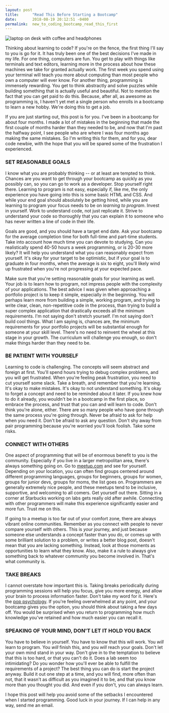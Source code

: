 ```yaml
---
layout: post
title:      "Read This Before Starting a Bootcamp"
date:       2018-08-19 20:12:51 -0400
permalink:  new_to_coding_bootcamp_read_this_first
---
```


![laptop on desk with coffee and headphones](https://i.imgur.com/N9LepDQ.jpg?1)


Thinking about learning to code? If you're on the fence, the first thing I'll say to you is go for it. It has truly been one of the best decisions I've made in my life. For one thing, computers are fun. You get to play with things like terminals and text editors, learning more in the process about how these machines we take for granted actually work. The first week you spend using your terminal will teach you more about computing than most people who own a computer will ever know. For another thing, programming is immensely rewarding. You get to think abstractly and solve puzzles while building something that is actually useful and beautiful. Not to mention the fact that you can get paid to do this. Because, after all, as awesome as programming is, I haven't yet met a single person who enrolls in a bootcamp to learn a new hobby. We're doing this to get a job.

If you are just starting out, this post is for you. I've been in a bootcamp for about four months. I made a lot of mistakes in the beginning that made the first couple of months harder than they needed to be, and now that I'm past the halfway point, I see people who are where I was four months ago making the same mistakes. So I'm writing this for them, and for you, dear code newbie, with the hope that you will be spared some of the frustration I experienced.

### SET REASONABLE GOALS

I know what you are probably thinking -- or at least are tempted to think. Chances are you want to get through your bootcamp as quickly as you possibly can, so you can go to work as a developer. Stop yourself right there. Learning to program is not easy, especially if, like me, the only experience you have going into this is some basic HTML and CSS. And while your end goal should absolutely be getting hired, while you are learning to program your focus needs to be on *learning to program*. Invest in yourself. Work to understand code, not just replicate it. Strive to understand your code so thoroughly that you can explain it to someone who has never written a line of code in their life.

Goals are good, and you should have a target end date. Ask your bootcamp for the average completion time for both full-time and part-time students. Take into account how much time you can devote to studying. Can you realistically spend 40-50 hours a week programming, or is 20-30 more likely? It will help you understand what you can reasonably expect from yourself. It's okay for your target to be optimistic, but if your goal is to graduate in four months, when the average is six to eight, you'll likely wind up frustrated when you're not progressing at your expected pace.

Make sure that you're setting reasonable goals for your learning as well. Your job is to learn how to program, not impress people with the complexity of your applications. The best advice I was given when approaching a portfolio project is to keep it simple, especially in the beginning. You will perhaps learn more from building a simple, working program, and trying to write clear, clean, non-repetitive code in the process, than trying to build a super complex application that drastically exceeds all the minimum requirements. I'm not saying don't stretch yourself. I'm not saying don't build cool things. What I am saying is, chances are, the minimum requirements for your portfolio projects will be substantial enough for someone at your skill level. There's no need to reinvent the wheel at this stage in your growth. The curriculum will challenge you enough, so don't make things harder than they need to be.

### BE PATIENT WITH YOURSELF

Learning to code is challenging. The concepts will seem abstract and foreign at first. You'll spend hours trying to debug complex problems, and you will get frustrated. When you're feeling peak frustration, you need to cut yourself some slack. Take a breath, and remember that you're learning. It's okay to make mistakes. It's okay to not understand something. It's okay to forget a concept and need to be reminded about it later. If you knew how to do it already, you wouldn't be in a bootcamp in the first place, so embrace the process, and trust that you can and will learn to code. Don't think you're alone, either. There are so many people who have gone through the same process you're going through. Never be afraid to ask for help when you need it. Don't be afraid to ask any question. Don't shy away from pair programming because you're worried you'll look foolish. Take some risks.

### CONNECT WITH OTHERS

One aspect of programming that will be of enormous benefit to you is the community. Especially if you live in a larger metropolitan area, there's always something going on. Go to [meetup.com](https://www.meetup.com/) and see for yourself. Depending on your location, you can often find groups centered around different programming languages, groups for beginners, groups for women, groups for junior devs, groups for moms, the list goes on. Programmers are generally extremely nice people, and these meetups tend to be inclusive, supportive, and welcoming to all comers. Get yourself out there. Sitting in a corner at Starbucks working on labs gets really old after awhile. Connecting with other programmers will make this experience significantly easier and more fun. Trust me on this.

If going to a meetup is too far out of your comfort zone, there are always vibrant online communities. Remember as you connect with people to never compare yourself with others. This is *your* journey, and just because someone else understands a concept faster than you do, or comes up with some brilliant solution to a problem, or writes a better blog post, doesn't mean that you are lacking something. Instead, look at those moments as opportunities to learn what they know. Also, make it a rule to always give something back to whatever community you become involved in. That's what community is.

### TAKE BREAKS

I cannot overstate how important this is. Taking breaks periodically during programming sessions will help you focus, give you more energy, and allow your brain to process information faster. Don't take my word for it. Here's the [pop psychology](https://www.psychologytoday.com/us/blog/changepower/201704/how-do-work-breaks-help-your-brain-5-surprising-answers). If you're feeling overwhelmed at any point, and your bootcamp gives you the option, you should think about taking a few days off. You would be surprised when you return to programming how much knowledge you've retained and how much easier you can recall it.

### SPEAKING OF YOUR MIND, DON'T LET IT HOLD YOU BACK

You have to believe in yourself. You have to know that this will work. You *will* learn to program. You *will* finish this, and you *will* reach your goals. Don't let your own mind stand in your way. Don't give in to the temptation to believe that this is too hard, or that you can't do it. Does a lab seem too intimidating? Do you wonder how you'll ever be able to fulfill the requirements of a project? The best thing you can do is start the project anyway. Build it out one step at a time, and you will find, more often than not, that it wasn't as difficult as you imagined it to be, and that you know more than you thought you did. And even if you don't, you can always learn.

I hope this post will help you avoid some of the setbacks I encountered when I started programming. Good luck in your journey. If I can help in any way, send me an email.
